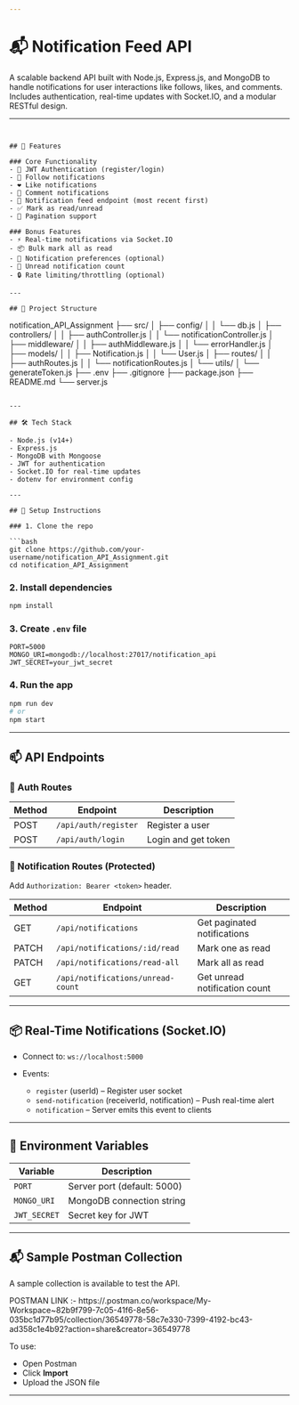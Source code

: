 ```yaml
---

```
# 📬 Notification Feed API

A scalable backend API built with Node.js, Express.js, and MongoDB to handle notifications for user interactions like follows, likes, and comments. Includes authentication, real-time updates with Socket.IO, and a modular RESTful design.

---
```


## 🚀 Features

### Core Functionality
- 🔐 JWT Authentication (register/login)
- 👥 Follow notifications
- ❤️ Like notifications
- 💬 Comment notifications
- 📰 Notification feed endpoint (most recent first)
- ✅ Mark as read/unread
- 🔁 Pagination support

### Bonus Features
- ⚡ Real-time notifications via Socket.IO
- 📦 Bulk mark all as read
- 🔕 Notification preferences (optional)
- 🔢 Unread notification count
- 🔒 Rate limiting/throttling (optional)

---

## 📂 Project Structure

```

notification_API_Assignment
├── src/
│   ├── config/
│   │   └── db.js
│   ├── controllers/
│   │   ├── authController.js
│   │   └── notificationController.js
│   ├── middleware/
│   │   ├── authMiddleware.js
│   │   └── errorHandler.js
│   ├── models/
│   │   ├── Notification.js
│   │   └── User.js
│   ├── routes/
│   │   ├── authRoutes.js
│   │   └── notificationRoutes.js
│   └── utils/
│       └── generateToken.js
├── .env
├── .gitignore
├── package.json
├── README.md
└── server.js

````

---

## 🛠️ Tech Stack

- Node.js (v14+)
- Express.js
- MongoDB with Mongoose
- JWT for authentication
- Socket.IO for real-time updates
- dotenv for environment config

---

## 🧪 Setup Instructions

### 1. Clone the repo

```bash
git clone https://github.com/your-username/notification_API_Assignment.git
cd notification_API_Assignment
````

### 2. Install dependencies

```bash
npm install
```

### 3. Create `.env` file

```env
PORT=5000
MONGO_URI=mongodb://localhost:27017/notification_api
JWT_SECRET=your_jwt_secret
```

### 4. Run the app

```bash
npm run dev
# or
npm start
```

---

## 📫 API Endpoints

### 🔐 Auth Routes

| Method | Endpoint             | Description         |
| ------ | -------------------- | ------------------- |
| POST   | `/api/auth/register` | Register a user     |
| POST   | `/api/auth/login`    | Login and get token |

### 🔔 Notification Routes (Protected)

Add `Authorization: Bearer <token>` header.

| Method | Endpoint                          | Description                   |
| ------ | --------------------------------- | ----------------------------- |
| GET    | `/api/notifications`              | Get paginated notifications   |
| PATCH  | `/api/notifications/:id/read`     | Mark one as read              |
| PATCH  | `/api/notifications/read-all`     | Mark all as read              |
| GET    | `/api/notifications/unread-count` | Get unread notification count |

---

## 📦 Real-Time Notifications (Socket.IO)

* Connect to: `ws://localhost:5000`
* Events:

  * `register` (userId) – Register user socket
  * `send-notification` (receiverId, notification) – Push real-time alert
  * `notification` – Server emits this event to clients

---

## 📄 Environment Variables

| Variable     | Description                 |
| ------------ | --------------------------- |
| `PORT`       | Server port (default: 5000) |
| `MONGO_URI`  | MongoDB connection string   |
| `JWT_SECRET` | Secret key for JWT          |

---

## 📬 Sample Postman Collection

A sample collection is available to test the API.

POSTMAN LINK :-  https://.postman.co/workspace/My-Workspace~82b9f799-7c05-41f6-8e56-035bc1d77b95/collection/36549778-58c7e330-7399-4192-bc43-ad358c1e4b92?action=share&creator=36549778

To use:

* Open Postman
* Click **Import**
* Upload the JSON file

---
